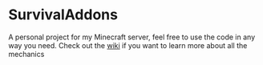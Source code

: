 # SurvivalAddons

A personal project for my Minecraft server, feel free to use the code in any way you need. Check out the [wiki](https://github.com/MCreeper12731/SurvivalAddons/wiki) if you want to learn more about all the mechanics
